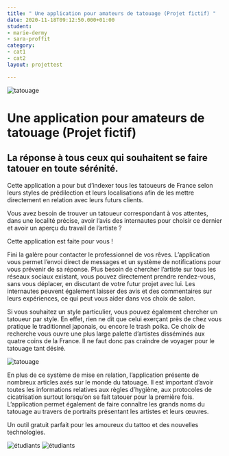 ```yaml
---
title: " Une application pour amateurs de tatouage (Projet fictif) "
date: 2020-11-18T09:12:50.000+01:00
student:
- marie-dermy
- sara-proffit
category:
- cat1
- cat2
layout: projettest

---
```

![tatouage](/imagesprojets/Application-Tatouage/images/applitatouage01.png)

# Une application pour amateurs de tatouage (Projet fictif)
## La réponse à tous ceux qui souhaitent se faire tatouer en toute sérénité.

Cette application a pour but d’indexer tous les tatoueurs de France selon leurs styles de prédilection et leurs localisations afin de les mettre directement en relation avec leurs futurs clients.

Vous avez besoin de trouver un tatoueur correspondant à vos attentes, dans une localité précise, avoir l’avis des internautes pour choisir ce dernier et avoir un aperçu du travail de l’artiste ?

Cette application est faite pour vous !

Fini la galère pour contacter le professionnel de vos rêves. L’application vous permet l’envoi direct de messages et un système de notifications pour vous prévenir de sa réponse. Plus besoin de chercher l’artiste sur tous les réseaux sociaux existant, vous pouvez directement prendre rendez-vous, sans vous déplacer, en discutant de votre futur projet avec lui. Les internautes peuvent également laisser des avis et des commentaires sur leurs expériences, ce qui peut vous aider dans vos choix de salon.

Si vous souhaitez un style particulier, vous pouvez également chercher un tatoueur par style. En effet, rien ne dit que celui exerçant près de chez vous pratique le traditionnel japonais, ou encore le trash polka. Ce choix de recherche vous ouvre une plus large palette d’artistes disséminés aux quatre coins de la France. Il ne faut donc pas craindre de voyager pour le tatouage tant désiré.

![tatouage](/imagesprojets/Application-Tatouage/images/applitatouage02.png)

En plus de ce système de mise en relation, l’application présente de nombreux articles axés sur le monde du tatouage.
Il est important d’avoir toutes les informations relatives aux règles d’hygiène, aux protocoles de cicatrisation surtout lorsqu’on se fait tatouer pour la première fois. L’application permet également de faire connaître les grands noms du tatouage au travers de portraits présentant les artistes et leurs œuvres.

Un outil gratuit parfait pour les amoureux du tattoo et des nouvelles technologies.

![étudiants](/imagesprojets/Application-Tatouage/participants/mariedermywd.png)
![étudiants](/imagesprojets/Application-Tatouage/participants/saraproffitwd.png)